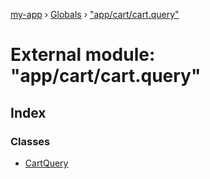 [my-app](../README.md) › [Globals](../globals.md) › ["app/cart/cart.query"](_app_cart_cart_query_.md)

# External module: "app/cart/cart.query"

## Index

### Classes

* [CartQuery](../classes/_app_cart_cart_query_.cartquery.md)
